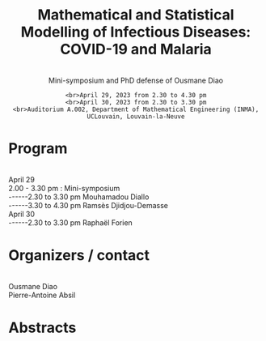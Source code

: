 <!DOCTYPE html>
<html>
<body>
<p>
  <center>
    <h1>Mathematical and Statistical Modelling of Infectious Diseases: COVID-19 and Malaria</h1>
    <br>Mini-symposium and PhD defense of Ousmane Diao

    <br>April 29, 2023 from 2.30 to 4.30 pm
    <br>April 30, 2023 from 2.30 to 3.30 pm
    <br>Auditorium A.002, Department of Mathematical Engineering (INMA), UCLouvain, Louvain-la-Neuve
  </center>
</p>



<p>
<h1> Program </h1>
<br>April 29
<br>2.00 - 3.30 pm : Mini-symposium
<br>------2.30 to 3.30 pm Mouhamadou Diallo
<br>------3.30 to 4.30 pm Ramsès Djidjou-Demasse
<br>April 30
<br>------2.30 to 3.30 pm Raphaël Forien
</p>

<p>
<h1> Organizers / contact </h1>
<br>Ousmane Diao
<br>Pierre-Antoine Absil
</p>

<p>
<h1>Abstracts </h1>
</p>


</body>
</html>
